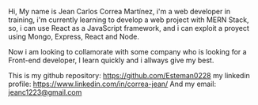 

Hi, My name is Jean Carlos Correa Martínez, i'm a web developer in training, i'm currently learning to develop a web project with MERN Stack, so, i can use React as a
JavaScript framework, and i can exploit a proyect using Mongo, Express, React and Node.

Now i am looking to collamorate with some company who is looking for a Front-end developer, I learn quickly and i allways give my best.

This is my github repository: https://github.com/Esteman0228
my linkedin profile: https://www.linkedin.com/in/correa-jean/
And my email: jeanc1223@gmail.com
